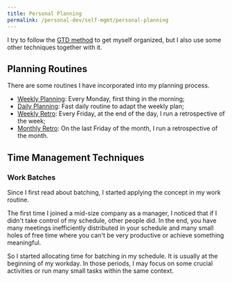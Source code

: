 ```yaml
---
title: Personal Planning
permalink: /personal-dev/self-mgmt/personal-planning
---
```


I try to follow the [GTD method](https://gettingthingsdone.com/) to get myself organized, but I also use some other techniques together with it.

## Planning Routines

There are some routines I have incorporated into my planning process.

- [Weekly Planning](/personal-dev/self-mgmt/weekly-planning): Every Monday, first thing in the morning;
- [Daily Planning](/personal-dev/self-mgmt/daily-planning): Fast daily routine to adapt the weekly plan;
- [Weekly Retro](/personal-dev/self-mgmt/weekly-retro): Every Friday, at the end of the day, I run a retrospective of the week;
- [Monthly Retro](/personal-dev/self-mgmt/monthly-retro): On the last Friday of the month, I run a retrospective of the month.

## Time Management Techniques

### Work Batches

Since I first read about batching, I started applying the concept in my work routine.

The first time I joined a mid-size company as a manager, I noticed that if I didn't take control of my schedule, other people did. In the end, you have many meetings inefficiently distributed in your schedule and many small holes of free time where you can't be very productive or achieve something meaningful.

So I started allocating time for batching in my schedule. It is usually at the beginning of my workday. In those periods, I may focus on some crucial activities or run many small tasks within the same context.

<!-- I've adopted the following recurring batching routines:

- [People routines](/mgmt/people-routines): Every Wednesday morning -->